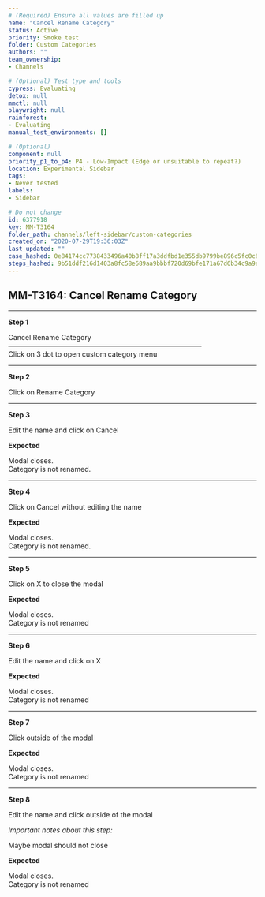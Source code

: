 ```yaml
---
# (Required) Ensure all values are filled up
name: "Cancel Rename Category"
status: Active
priority: Smoke test
folder: Custom Categories
authors: ""
team_ownership: 
- Channels

# (Optional) Test type and tools
cypress: Evaluating
detox: null
mmctl: null
playwright: null
rainforest: 
- Evaluating
manual_test_environments: []

# (Optional)
component: null
priority_p1_to_p4: P4 - Low-Impact (Edge or unsuitable to repeat?)
location: Experimental Sidebar
tags: 
- Never tested
labels: 
- Sidebar

# Do not change
id: 6377918
key: MM-T3164
folder_path: channels/left-sidebar/custom-categories
created_on: "2020-07-29T19:36:03Z"
last_updated: ""
case_hashed: 0e84174cc7738433496a40b8ff17a3ddfbd1e355db9799be896c5fc0c8948edf583446343bf868ab352d451c4b5f414f
steps_hashed: 9b51ddf216d1403a8fc58e689aa9bbbf720d69bfe171a67d6b34c9a9a9803d77fe420b80981554786b0c5339b5107648
---
```


## MM-T3164: Cancel Rename Category

---

**Step 1**

Cancel Rename Category\
————————————————————————————\
Click on 3 dot to open custom category menu

---

**Step 2**

Click on Rename Category

---

**Step 3**

Edit the name and click on Cancel

**Expected**

Modal closes.\
Category is not renamed.

---

**Step 4**

Click on Cancel without editing the name

**Expected**

Modal closes.\
Category is not renamed.

---

**Step 5**

Click on X to close the modal

**Expected**

Modal closes.\
Category is not renamed

---

**Step 6**

Edit the name and click on X

**Expected**

Modal closes.\
Category is not renamed

---

**Step 7**

Click outside of the modal

**Expected**

Modal closes.\
Category is not renamed

---

**Step 8**

Edit the name and click outside of the modal

_Important notes about this step:_

Maybe modal should not close

**Expected**

Modal closes.\
Category is not renamed
